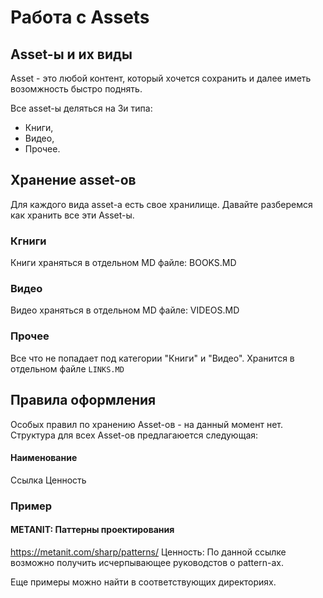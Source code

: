 # Работа с Assets
## Asset-ы и их виды
Asset - это любой контент, который хочется сохранить и далее иметь возомжность быстро поднять. 

Все asset-ы деляться на 3и типа: 

* Книги,
* Видео,
* Прочее.


## Хранение asset-ов
Для каждого вида asset-а есть свое хранилище. Давайте разберемся как хранить все эти Asset-ы. 

### Кгниги
Книги храняться в отдельном MD файле: BOOKS.MD

### Видео
Видео храняться в отдельном MD файле: VIDEOS.MD

### Прочее
Все что не попадает под категории "Книги" и "Видео". Хранится в отдельном файле `LINKS.MD`

## Правила оформления
Особых правил по хранению Asset-ов - на данный момент нет. Структура для всех Asset-ов предлагаюется следующая: 

#### Наименование
Ссылка
Ценность

### Пример

#### METANIT: Паттерны проектирования
https://metanit.com/sharp/patterns/
Ценность: По данной ссылке возможно получить исчерпывающее руководстов о pattern-ах. 


Еще примеры можно найти в соответствующих директориях. 
